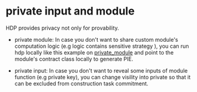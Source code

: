 # private input and module

HDP provides privacy not only for provability.

- private module: In case you don't want to share custom module's computation logic (e.g logic contains sensitive strategy ), you can run hdp locally like this example on [private_module](./private_module/) and point to the module's contract class locally to generate PIE.

- private input: In case you don't want to reveal some inputs of module function (e.g private key), you can change visility into private so that it can be excluded from construction task commitment.
